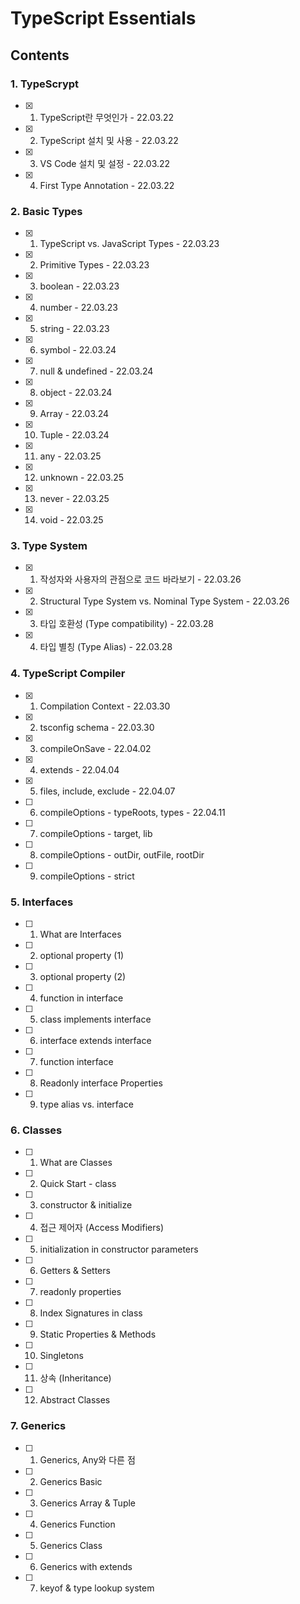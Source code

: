 # TypeScript Essentials

## Contents

### 1. TypeScrypt

- [x] 1.  TypeScript란 무엇인가 - 22.03.22
- [x] 2.  TypeScript 설치 및 사용 - 22.03.22
- [x] 3.  VS Code 설치 및 설정 - 22.03.22
- [x] 4.  First Type Annotation - 22.03.22

### 2. Basic Types

- [x] 1.  TypeScript vs. JavaScript Types - 22.03.23
- [x] 2.  Primitive Types - 22.03.23
- [x] 3.  boolean - 22.03.23
- [x] 4.  number - 22.03.23
- [x] 5.  string - 22.03.23
- [x] 6.  symbol - 22.03.24
- [x] 7.  null & undefined - 22.03.24
- [x] 8.  object - 22.03.24
- [x] 9.  Array - 22.03.24
- [x] 10. Tuple - 22.03.24
- [x] 11. any - 22.03.25
- [x] 12. unknown - 22.03.25
- [x] 13. never - 22.03.25
- [x] 14. void - 22.03.25

### 3. Type System

- [x] 1.  작성자와 사용자의 관점으로 코드 바라보기 - 22.03.26
- [x] 2.  Structural Type System vs. Nominal Type System - 22.03.26
- [x] 3.  타입 호환성 (Type compatibility) - 22.03.28
- [x] 4.  타입 별칭 (Type Alias) - 22.03.28

### 4. TypeScript Compiler

- [x] 1.  Compilation Context - 22.03.30
- [x] 2.  tsconfig schema - 22.03.30
- [x] 3.  compileOnSave - 22.04.02
- [x] 4.  extends - 22.04.04
- [x] 5.  files, include, exclude - 22.04.07
- [ ] 6.  compileOptions - typeRoots, types - 22.04.11
- [ ] 7.  compileOptions - target, lib
- [ ] 8.  compileOptions - outDir, outFile, rootDir
- [ ] 9.  compileOptions - strict

### 5. Interfaces

- [ ] 1.  What are Interfaces
- [ ] 2.  optional property (1)
- [ ] 3.  optional property (2)
- [ ] 4.  function in interface
- [ ] 5.  class implements interface
- [ ] 6.  interface extends interface
- [ ] 7.  function interface
- [ ] 8.  Readonly interface Properties
- [ ] 9.  type alias vs. interface

### 6. Classes

- [ ] 1.  What are Classes
- [ ] 2.  Quick Start - class
- [ ] 3.  constructor & initialize
- [ ] 4.  접근 제어자 (Access Modifiers)
- [ ] 5.  initialization in constructor parameters
- [ ] 6.  Getters & Setters
- [ ] 7.  readonly properties
- [ ] 8.  Index Signatures in class
- [ ] 9.  Static Properties & Methods
- [ ] 10. Singletons
- [ ] 11. 상속 (Inheritance)
- [ ] 12. Abstract Classes

### 7. Generics

- [ ] 1.  Generics, Any와 다른 점
- [ ] 2.  Generics Basic
- [ ] 3.  Generics Array & Tuple
- [ ] 4.  Generics Function
- [ ] 5.  Generics Class
- [ ] 6.  Generics with extends
- [ ] 7.  keyof & type lookup system

